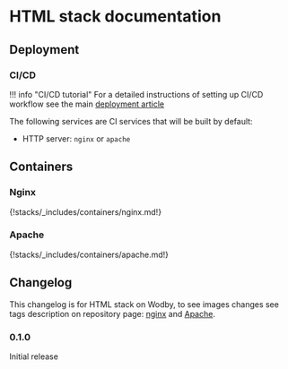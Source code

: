 # HTML stack documentation

## Deployment

### CI/CD

!!! info "CI/CD tutorial"
    For a detailed instructions of setting up CI/CD workflow see the main [deployment article](/apps/deploy.md#cicd)

The following services are CI services that will be built by default:

* HTTP server: `nginx` or `apache`

## Containers

### Nginx

{!stacks/_includes/containers/nginx.md!}

### Apache

{!stacks/_includes/containers/apache.md!}

## Changelog

This changelog is for HTML stack on Wodby, to see images changes see tags description on repository page: [nginx](https://github.com/wodby/nginx/releases) and [Apache](https://github.com/wodby/apache/releases).

### 0.1.0

Initial release
